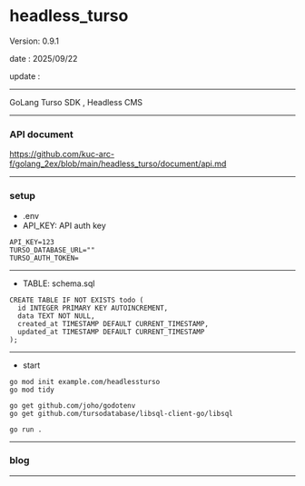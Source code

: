 # headless_turso

 Version: 0.9.1

 date    : 2025/09/22 

 update :

***

GoLang Turso SDK , Headless CMS

***
### API document

https://github.com/kuc-arc-f/golang_2ex/blob/main/headless_turso/document/api.md

***
### setup
* .env
* API_KEY: API auth key

```
API_KEY=123
TURSO_DATABASE_URL=""
TURSO_AUTH_TOKEN=
```
***
* TABLE: schema.sql

```
CREATE TABLE IF NOT EXISTS todo (
  id INTEGER PRIMARY KEY AUTOINCREMENT,
  data TEXT NOT NULL,
  created_at TIMESTAMP DEFAULT CURRENT_TIMESTAMP,
  updated_at TIMESTAMP DEFAULT CURRENT_TIMESTAMP
);
```
***
* start

```
go mod init example.com/headlessturso
go mod tidy

go get github.com/joho/godotenv
go get github.com/tursodatabase/libsql-client-go/libsql

go run .
```

***
### blog

***